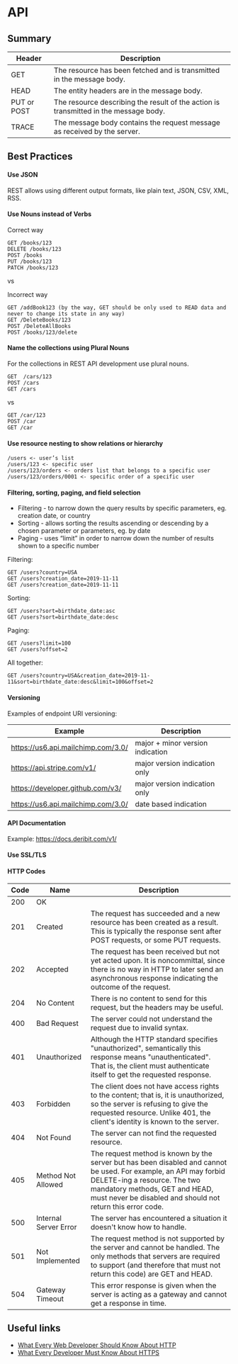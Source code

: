 # API

## Summary

| Header      | Description                                                                         |
| ----------- | -----------                                                                         |
| GET         | The resource has been fetched and is transmitted in the message body.               |
| HEAD        | The entity headers are in the message body.                                         |
| PUT or POST | The resource describing the result of the action is transmitted in the message body.|
| TRACE       | The message body contains the request message as received by the server.            |

## Best Practices

#### Use JSON
REST allows using different output formats, like plain text, JSON, CSV, XML, RSS.

#### Use Nouns instead of Verbs
Correct way
```
GET /books/123
DELETE /books/123
POST /books
PUT /books/123
PATCH /books/123
```

vs

Incorrect way
```
GET /addBook123 (by the way, GET should be only used to READ data and never to change its state in any way)
GET /DeleteBooks/123
POST /DeleteAllBooks
POST /books/123/delete
```

#### Name the collections using Plural Nouns
For the collections in REST API development use plural nouns.

```
GET  /cars/123
POST /cars
GET /cars
```

vs

```
GET /car/123
POST /car
GET /car
```

#### Use resource nesting to show relations or hierarchy

```
/users <- user’s list
/users/123 <- specific user
/users/123/orders <- orders list that belongs to a specific user
/users/123/orders/0001 <- specific order of a specific user
```

#### Filtering, sorting, paging, and field selection

- Filtering - to narrow down the query results by specific parameters, eg. creation date, or country
- Sorting - allows sorting the results ascending or descending by a chosen parameter or parameters, eg. by date
- Paging - uses “limit” in order to narrow down the number of results shown to a specific number

Filtering:
```
GET /users?country=USA
GET /users?creation_date=2019-11-11
GET /users?creation_date=2019-11-11
```
Sorting:
```
GET /users?sort=birthdate_date:asc
GET /users?sort=birthdate_date:desc
```
Paging:
```
GET /users?limit=100
GET /users?offset=2
```
All together:
```
GET /users?country=USA&creation_date=2019-11-11&sort=birthdate_date:desc&limit=100&offset=2
```

#### Versioning

Examples of endpoint URI versioning:

| Example      | Description                                                                         |
| ----------- | -----------                                                                         |
| https://us6.api.mailchimp.com/3.0/         | major + minor version indication               |
| https://api.stripe.com/v1/         | major version indication only               |
| https://developer.github.com/v3/         | major version indication only               |
| https://us6.api.mailchimp.com/3.0/         | date based indication               |

#### API Documentation

Example: https://docs.deribit.com/v1/

#### Use SSL/TLS


#### HTTP Codes

| Code        | Name| Description |
| ----------- | ----------- | ----------- |
| 200         | OK || The request has succeeded. The meaning of the success depends on the HTTP method |
| 201         | Created | The request has succeeded and a new resource has been created as a result. This is typically the response sent after POST requests, or some PUT requests.        |
| 202 | Accepted | The request has been received but not yet acted upon. It is noncommittal, since there is no way in HTTP to later send an asynchronous response indicating the outcome of the request. |
| 204 | No Content | There is no content to send for this request, but the headers may be useful. |
| 400 | Bad Request | The server could not understand the request due to invalid syntax. |
| 401 | Unauthorized | Although the HTTP standard specifies "unauthorized", semantically this response means "unauthenticated". That is, the client must authenticate itself to get the requested response. |
| 403 | Forbidden | The client does not have access rights to the content; that is, it is unauthorized, so the server is refusing to give the requested resource. Unlike 401, the client's identity is known to the server. |
| 404 | Not Found | The server can not find the requested resource. |
| 405 | Method Not Allowed | The request method is known by the server but has been disabled and cannot be used. For example, an API may forbid DELETE-ing a resource. The two mandatory methods, GET and HEAD, must never be disabled and should not return this error code. |
| 500  | Internal Server Error | The server has encountered a situation it doesn't know how to handle. |
| 501 | Not Implemented | The request method is not supported by the server and cannot be handled. The only methods that servers are required to support (and therefore that must not return this code) are GET and HEAD. |
| 504  | Gateway Timeout | This error response is given when the server is acting as a gateway and cannot get a response in time. |

## Useful links
- [What Every Web Developer Should Know About HTTP](https://www.amazon.co.uk/Every-Developer-Should-OdeToCode-Programming-ebook/dp/B0076Z6VMI)
- [What Every Developer Must Know About HTTPS](https://www.pluralsight.com/courses/https-every-developer-must-know)
